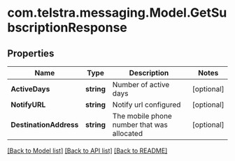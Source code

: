 # com.telstra.messaging.Model.GetSubscriptionResponse
## Properties

Name | Type | Description | Notes
------------ | ------------- | ------------- | -------------
**ActiveDays** | **string** | Number of active days | [optional] 
**NotifyURL** | **string** | Notify url configured | [optional] 
**DestinationAddress** | **string** | The mobile phone number that was allocated | [optional] 

[[Back to Model list]](../README.md#documentation-for-models) [[Back to API list]](../README.md#documentation-for-api-endpoints) [[Back to README]](../README.md)

